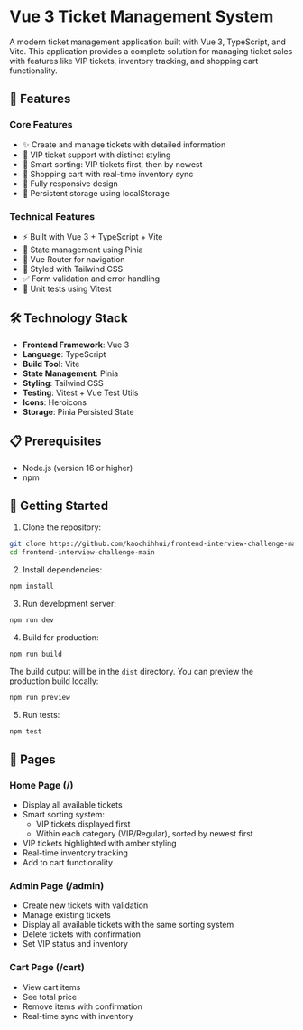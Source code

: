 # Vue 3 Ticket Management System

A modern ticket management application built with Vue 3, TypeScript, and Vite. This application provides a complete solution for managing ticket sales with features like VIP tickets, inventory tracking, and shopping cart functionality.

## 🚀 Features

### Core Features
- ✨ Create and manage tickets with detailed information
- 🌟 VIP ticket support with distinct styling
- 🔄 Smart sorting: VIP tickets first, then by newest
- 🛒 Shopping cart with real-time inventory sync
- 📱 Fully responsive design
- 💾 Persistent storage using localStorage

### Technical Features
- ⚡ Built with Vue 3 + TypeScript + Vite
- 🎯 State management using Pinia
- 🔄 Vue Router for navigation
- 🎨 Styled with Tailwind CSS
- ✅ Form validation and error handling
- 🧪 Unit tests using Vitest

## 🛠️ Technology Stack

- **Frontend Framework**: Vue 3
- **Language**: TypeScript
- **Build Tool**: Vite
- **State Management**: Pinia
- **Styling**: Tailwind CSS
- **Testing**: Vitest + Vue Test Utils
- **Icons**: Heroicons
- **Storage**: Pinia Persisted State

## 📋 Prerequisites

- Node.js (version 16 or higher)
- npm

## 🚥 Getting Started

1. Clone the repository:
```bash
git clone https://github.com/kaochihhui/frontend-interview-challenge-main.git
cd frontend-interview-challenge-main
```

2. Install dependencies:
```bash
npm install
```

3. Run development server:
```bash
npm run dev
```

4. Build for production:
```bash
npm run build
```

The build output will be in the `dist` directory. You can preview the production build locally:
```bash
npm run preview
```

5. Run tests:
```bash
npm test
```

## 📱 Pages

### Home Page (/)
- Display all available tickets
- Smart sorting system:
  - VIP tickets displayed first
  - Within each category (VIP/Regular), sorted by newest first
- VIP tickets highlighted with amber styling
- Real-time inventory tracking
- Add to cart functionality

### Admin Page (/admin)
- Create new tickets with validation
- Manage existing tickets
- Display all available tickets with the same sorting system
- Delete tickets with confirmation
- Set VIP status and inventory

### Cart Page (/cart)
- View cart items
- See total price
- Remove items with confirmation
- Real-time sync with inventory


